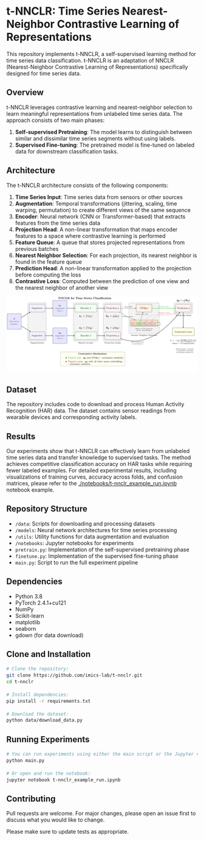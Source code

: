 # t-NNCLR: Time Series Nearest-Neighbor Contrastive Learning of Representations

This repository implements t-NNCLR, a self-supervised learning method for time series data classification. t-NNCLR is an adaptation of NNCLR (Nearest-Neighbor Contrastive Learning of Representations) specifically designed for time series data.

## Overview

t-NNCLR leverages contrastive learning and nearest-neighbor selection to learn meaningful representations from unlabeled time series data. The approach consists of two main phases:

1. **Self-supervised Pretraining**: The model learns to distinguish between similar and dissimilar time series segments without using labels.
2. **Supervised Fine-tuning**: The pretrained model is fine-tuned on labeled data for downstream classification tasks.


## Architecture

The t-NNCLR architecture consists of the following components:

1. **Time Series Input**: Time series data from sensors or other sources
2. **Augmentation**: Temporal transformations (jittering, scaling, time warping, permutation) to create different views of the same sequence
3. **Encoder**: Neural network (CNN or Transformer-based) that extracts features from the time series data
4. **Projection Head**: A non-linear transformation that maps encoder features to a space where contrastive learning is performed
5. **Feature Queue**: A queue that stores projected representations from previous batches
6. **Nearest Neighbor Selection**: For each projection, its nearest neighbor is found in the feature queue
7. **Prediction Head**: A non-linear transformation applied to the projection before computing the loss
8. **Contrastive Loss**: Computed between the prediction of one view and the nearest neighbor of another view


![t-NNCLR Architecture](docs/t-NNCLR_architecture.png)


## Dataset
The repository includes code to download and process Human Activity Recognition (HAR) data. The dataset contains sensor readings from wearable devices and corresponding activity labels.


## Results

Our experiments show that t-NNCLR can effectively learn from unlabeled time series data and transfer knowledge to supervised tasks. The method achieves competitive classification accuracy on HAR tasks while requiring fewer labeled examples. 
For detailed experimental results, including visualizations of training curves, accuracy across folds, and confusion matrices, please refer to the [./notebooks/t-nnclr_example_run.ipynb](./notebooks/t-nnclr_example_run.ipynb) notebook example.


## Repository Structure

- `/data`: Scripts for downloading and processing datasets
- `/models`: Neural network architectures for time series processing
- `/utils`: Utility functions for data augmentation and evaluation
- `/notebooks`: Jupyter notebooks for experiments
- `pretrain.py`: Implementation of the self-supervised pretraining phase
- `finetune.py`: Implementation of the supervised fine-tuning phase
- `main.py`: Script to run the full experiment pipeline



## Dependencies
- Python 3.8
- PyTorch 2.4.1+cu121
- NumPy
- Scikit-learn
- matplotlib
- seaborn
- gdown (for data download) 


## Clone and Installation

```bash
# Clone the repository:
git clone https://github.com/imics-lab/t-nnclr.git
cd t-nnclr

# Install dependencies:
pip install -r requirements.txt

# Download the dataset:
python data/download_data.py
```

## Running Experiments
```bash
# You can run experiments using either the main script or the Jupyter notebook:
python main.py

# Or open and run the notebook:
jupyter notebook t-nnclr_example_run.ipynb
```


## Contributing
Pull requests are welcome. For major changes, please open an issue first to discuss what you would like to change.

Please make sure to update tests as appropriate.

